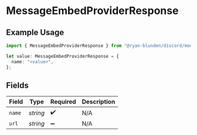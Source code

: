 # MessageEmbedProviderResponse

## Example Usage

```typescript
import { MessageEmbedProviderResponse } from "@ryan-blunden/discord/models/components";

let value: MessageEmbedProviderResponse = {
  name: "<value>",
};
```

## Fields

| Field              | Type               | Required           | Description        |
| ------------------ | ------------------ | ------------------ | ------------------ |
| `name`             | *string*           | :heavy_check_mark: | N/A                |
| `url`              | *string*           | :heavy_minus_sign: | N/A                |